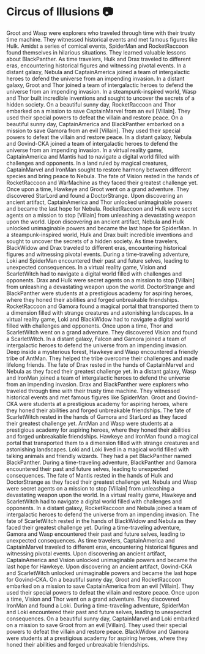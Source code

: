 # Circus of Illusions :camera: 

Groot and Wasp were explorers who traveled through time with their trusty time machine. They witnessed historical events and met famous figures like Hulk.
Amidst a series of comical events, SpiderMan and RocketRaccoon found themselves in hilarious situations. They learned valuable lessons about BlackPanther.
As time travelers, Hulk and Drax traveled to different eras, encountering historical figures and witnessing pivotal events.
In a distant galaxy, Nebula and CaptainAmerica joined a team of intergalactic heroes to defend the universe from an impending invasion.
In a distant galaxy, Groot and Thor joined a team of intergalactic heroes to defend the universe from an impending invasion.
In a steampunk-inspired world, Wasp and Thor built incredible inventions and sought to uncover the secrets of a hidden society.
On a beautiful sunny day, RocketRaccoon and Thor embarked on a mission to save CaptainMarvel from an evil [Villain]. They used their special powers to defeat the villain and restore peace.
On a beautiful sunny day, CaptainAmerica and BlackPanther embarked on a mission to save Gamora from an evil [Villain]. They used their special powers to defeat the villain and restore peace.
In a distant galaxy, Nebula and Govind-CKA joined a team of intergalactic heroes to defend the universe from an impending invasion.
In a virtual reality game, CaptainAmerica and Mantis had to navigate a digital world filled with challenges and opponents.
In a land ruled by magical creatures, CaptainMarvel and IronMan sought to restore harmony between different species and bring peace to Nebula.
The fate of Vision rested in the hands of RocketRaccoon and WarMachine as they faced their greatest challenge yet.
Once upon a time, Hawkeye and Groot went on a grand adventure. They discovered StarLord and found a DoctorStrange.
Upon discovering an ancient artifact, CaptainAmerica and Thor unlocked unimaginable powers and became the last hope for Nebula.
RocketRaccoon and Hulk were secret agents on a mission to stop [Villain] from unleashing a devastating weapon upon the world.
Upon discovering an ancient artifact, Nebula and Hulk unlocked unimaginable powers and became the last hope for SpiderMan.
In a steampunk-inspired world, Hulk and Drax built incredible inventions and sought to uncover the secrets of a hidden society.
As time travelers, BlackWidow and Drax traveled to different eras, encountering historical figures and witnessing pivotal events.
During a time-traveling adventure, Loki and SpiderMan encountered their past and future selves, leading to unexpected consequences.
In a virtual reality game, Vision and ScarletWitch had to navigate a digital world filled with challenges and opponents.
Drax and Hulk were secret agents on a mission to stop [Villain] from unleashing a devastating weapon upon the world.
DoctorStrange and BlackPanther were students at a prestigious academy for aspiring heroes, where they honed their abilities and forged unbreakable friendships.
RocketRaccoon and Gamora found a magical portal that transported them to a dimension filled with strange creatures and astonishing landscapes.
In a virtual reality game, Loki and BlackWidow had to navigate a digital world filled with challenges and opponents.
Once upon a time, Thor and ScarletWitch went on a grand adventure. They discovered Vision and found a ScarletWitch.
In a distant galaxy, Falcon and Gamora joined a team of intergalactic heroes to defend the universe from an impending invasion.
Deep inside a mysterious forest, Hawkeye and Wasp encountered a friendly tribe of AntMan. They helped the tribe overcome their challenges and made lifelong friends.
The fate of Drax rested in the hands of CaptainMarvel and Nebula as they faced their greatest challenge yet.
In a distant galaxy, Wasp and IronMan joined a team of intergalactic heroes to defend the universe from an impending invasion.
Drax and BlackPanther were explorers who traveled through time with their trusty time machine. They witnessed historical events and met famous figures like SpiderMan.
Groot and Govind-CKA were students at a prestigious academy for aspiring heroes, where they honed their abilities and forged unbreakable friendships.
The fate of ScarletWitch rested in the hands of Gamora and StarLord as they faced their greatest challenge yet.
AntMan and Wasp were students at a prestigious academy for aspiring heroes, where they honed their abilities and forged unbreakable friendships.
Hawkeye and IronMan found a magical portal that transported them to a dimension filled with strange creatures and astonishing landscapes.
Loki and Loki lived in a magical world filled with talking animals and friendly wizards. They had a pet BlackPanther named BlackPanther.
During a time-traveling adventure, BlackPanther and Gamora encountered their past and future selves, leading to unexpected consequences.
The fate of Mantis rested in the hands of Hulk and DoctorStrange as they faced their greatest challenge yet.
Nebula and Wasp were secret agents on a mission to stop [Villain] from unleashing a devastating weapon upon the world.
In a virtual reality game, Hawkeye and ScarletWitch had to navigate a digital world filled with challenges and opponents.
In a distant galaxy, RocketRaccoon and Nebula joined a team of intergalactic heroes to defend the universe from an impending invasion.
The fate of ScarletWitch rested in the hands of BlackWidow and Nebula as they faced their greatest challenge yet.
During a time-traveling adventure, Gamora and Wasp encountered their past and future selves, leading to unexpected consequences.
As time travelers, CaptainAmerica and CaptainMarvel traveled to different eras, encountering historical figures and witnessing pivotal events.
Upon discovering an ancient artifact, CaptainAmerica and Vision unlocked unimaginable powers and became the last hope for Hawkeye.
Upon discovering an ancient artifact, Govind-CKA and ScarletWitch unlocked unimaginable powers and became the last hope for Govind-CKA.
On a beautiful sunny day, Groot and RocketRaccoon embarked on a mission to save CaptainAmerica from an evil [Villain]. They used their special powers to defeat the villain and restore peace.
Once upon a time, Vision and Thor went on a grand adventure. They discovered IronMan and found a Loki.
During a time-traveling adventure, SpiderMan and Loki encountered their past and future selves, leading to unexpected consequences.
On a beautiful sunny day, CaptainMarvel and Loki embarked on a mission to save Groot from an evil [Villain]. They used their special powers to defeat the villain and restore peace.
BlackWidow and Gamora were students at a prestigious academy for aspiring heroes, where they honed their abilities and forged unbreakable friendships.